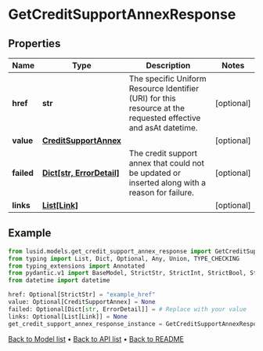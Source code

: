 # GetCreditSupportAnnexResponse

## Properties
Name | Type | Description | Notes
------------ | ------------- | ------------- | -------------
**href** | **str** | The specific Uniform Resource Identifier (URI) for this resource at the requested effective and asAt datetime. | [optional] 
**value** | [**CreditSupportAnnex**](CreditSupportAnnex.md) |  | [optional] 
**failed** | [**Dict[str, ErrorDetail]**](ErrorDetail.md) | The credit support annex that could not be updated or inserted along with a reason for failure. | [optional] 
**links** | [**List[Link]**](Link.md) |  | [optional] 
## Example

```python
from lusid.models.get_credit_support_annex_response import GetCreditSupportAnnexResponse
from typing import List, Dict, Optional, Any, Union, TYPE_CHECKING
from typing_extensions import Annotated
from pydantic.v1 import BaseModel, StrictStr, StrictInt, StrictBool, StrictFloat, StrictBytes, Field, validator, ValidationError, conlist, constr
from datetime import datetime

href: Optional[StrictStr] = "example_href"
value: Optional[CreditSupportAnnex] = None
failed: Optional[Dict[str, ErrorDetail]] = # Replace with your value
links: Optional[List[Link]] = None
get_credit_support_annex_response_instance = GetCreditSupportAnnexResponse(href=href, value=value, failed=failed, links=links)

```

[Back to Model list](../README.md#documentation-for-models) &#8226; [Back to API list](../README.md#documentation-for-api-endpoints) &#8226; [Back to README](../README.md)

